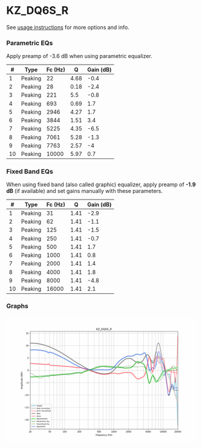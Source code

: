 # KZ_DQ6S_R
See [usage instructions](https://github.com/jaakkopasanen/AutoEq#usage) for more options and info.

### Parametric EQs
Apply preamp of -3.6 dB when using parametric equalizer.

|   # | Type    |   Fc (Hz) |    Q |   Gain (dB) |
|-----|---------|-----------|------|-------------|
|   1 | Peaking |        22 | 4.68 |        -0.4 |
|   2 | Peaking |        28 | 0.18 |        -2.4 |
|   3 | Peaking |       221 | 5.5  |        -0.8 |
|   4 | Peaking |       693 | 0.69 |         1.7 |
|   5 | Peaking |      2946 | 4.27 |         1.7 |
|   6 | Peaking |      3844 | 1.51 |         3.4 |
|   7 | Peaking |      5225 | 4.35 |        -6.5 |
|   8 | Peaking |      7061 | 5.28 |        -1.3 |
|   9 | Peaking |      7763 | 2.57 |        -4   |
|  10 | Peaking |     10000 | 5.97 |         0.7 |

### Fixed Band EQs
When using fixed band (also called graphic) equalizer, apply preamp of **-1.9 dB** (if available) and set gains manually with these parameters.

|   # | Type    |   Fc (Hz) |    Q |   Gain (dB) |
|-----|---------|-----------|------|-------------|
|   1 | Peaking |        31 | 1.41 |        -2.9 |
|   2 | Peaking |        62 | 1.41 |        -1.1 |
|   3 | Peaking |       125 | 1.41 |        -1.5 |
|   4 | Peaking |       250 | 1.41 |        -0.7 |
|   5 | Peaking |       500 | 1.41 |         1.7 |
|   6 | Peaking |      1000 | 1.41 |         0.8 |
|   7 | Peaking |      2000 | 1.41 |         1.4 |
|   8 | Peaking |      4000 | 1.41 |         1.8 |
|   9 | Peaking |      8000 | 1.41 |        -4.8 |
|  10 | Peaking |     16000 | 1.41 |         2.1 |

### Graphs
![](./KZ_DQ6S_R.png)
